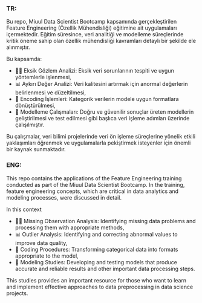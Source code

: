 ### TR:
Bu repo, Miuul Data Scientist Bootcamp kapsamında gerçekleştirilen Feature Engineering (Özellik Mühendisliği) eğitimine ait uygulamaları içermektedir. Eğitim süresince, veri analitiği ve modelleme süreçlerinde kritik öneme sahip olan özellik mühendisliği kavramları detaylı bir şekilde ele alınmıştır.

Bu kapsamda:

- 🕵️‍♀️ Eksik Gözlem Analizi: Eksik veri sorunlarının tespiti ve uygun yöntemlerle işlenmesi,
- 📊 Aykırı Değer Analizi: Veri kalitesini artırmak için anormal değerlerin belirlenmesi ve düzeltilmesi,
- 🔑 Encoding İşlemleri: Kategorik verilerin modele uygun formatlara dönüştürülmesi,
- 🤖 Modelleme Çalışmaları: Doğru ve güvenilir sonuçlar üreten modellerin geliştirilmesi ve test edilmesi
gibi başlıca veri işleme adımları üzerinde çalışılmıştır.

Bu çalışmalar, veri bilimi projelerinde veri ön işleme süreçlerine yönelik etkili yaklaşımları öğrenmek ve uygulamalarla pekiştirmek isteyenler için önemli bir kaynak sunmaktadır.

### ENG:
This repo contains the applications of the Feature Engineering training conducted as part of the Miuul Data Scientist Bootcamp. In the training, feature engineering concepts, which are critical in data analytics and modeling processes, were discussed in detail.

In this context

- 🕵️‍♀️ Missing Observation Analysis: Identifying missing data problems and processing them with appropriate methods,
- 📊 Outlier Analysis: Identifying and correcting abnormal values to improve data quality,
- 🔑 Coding Procedures: Transforming categorical data into formats appropriate to the model,
- 🤖 Modeling Studies: Developing and testing models that produce accurate and reliable results
and other important data processing steps.

This studies provides an important resource for those who want to learn and implement effective approaches to data preprocessing in data science projects.
